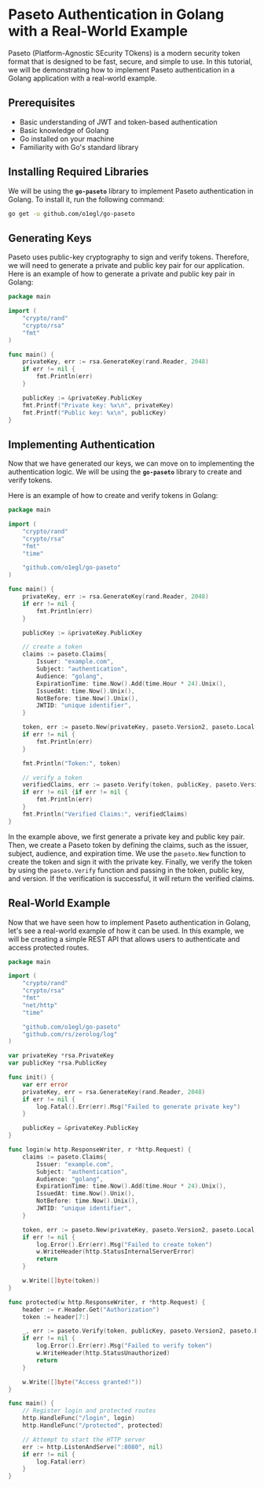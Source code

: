 # **Paseto Authentication in Golang with a Real-World Example**

Paseto (Platform-Agnostic SEcurity TOkens) is a modern security token format that is designed to be fast, secure, and simple to use. In this tutorial, we will be demonstrating how to implement Paseto authentication in a Golang application with a real-world example.

## **Prerequisites**

- Basic understanding of JWT and token-based authentication
- Basic knowledge of Golang
- Go installed on your machine
- Familiarity with Go's standard library

## **Installing Required Libraries**

We will be using the **`go-paseto`** library to implement Paseto authentication in Golang. To install it, run the following command:

```bash
go get -u github.com/o1egl/go-paseto
```

## **Generating Keys**

Paseto uses public-key cryptography to sign and verify tokens. Therefore, we will need to generate a private and public key pair for our application. Here is an example of how to generate a private and public key pair in Golang:

```go
package main

import (
	"crypto/rand"
	"crypto/rsa"
	"fmt"
)

func main() {
	privateKey, err := rsa.GenerateKey(rand.Reader, 2048)
	if err != nil {
		fmt.Println(err)
	}

	publicKey := &privateKey.PublicKey
	fmt.Printf("Private key: %x\n", privateKey)
	fmt.Printf("Public key: %x\n", publicKey)
}
```

## **Implementing Authentication**

Now that we have generated our keys, we can move on to implementing the authentication logic. We will be using the **`go-paseto`** library to create and verify tokens.

Here is an example of how to create and verify tokens in Golang:

```go
package main

import (
	"crypto/rand"
	"crypto/rsa"
	"fmt"
	"time"

	"github.com/o1egl/go-paseto"
)

func main() {
	privateKey, err := rsa.GenerateKey(rand.Reader, 2048)
	if err != nil {
		fmt.Println(err)
	}

	publicKey := &privateKey.PublicKey

	// create a token
	claims := paseto.Claims{
		Issuer: "example.com",
		Subject: "authentication",
		Audience: "golang",
		ExpirationTime: time.Now().Add(time.Hour * 24).Unix(),
		IssuedAt: time.Now().Unix(),
		NotBefore: time.Now().Unix(),
		JWTID: "unique identifier",
	}

	token, err := paseto.New(privateKey, paseto.Version2, paseto.Local, claims)
	if err != nil {
		fmt.Println(err)
	}

	fmt.Println("Token:", token)

	// verify a token
	verifiedClaims, err := paseto.Verify(token, publicKey, paseto.Version2, paseto.Local)
	if err != nil {if err != nil {
		fmt.Println(err)
	}
	fmt.Println("Verified Claims:", verifiedClaims)
}
```

In the example above, we first generate a private key and public key pair. Then, we create a Paseto token by defining the claims, such as the issuer, subject, audience, and expiration time. We use the `paseto.New` function to create the token and sign it with the private key. Finally, we verify the token by using the `paseto.Verify` function and passing in the token, public key, and version. If the verification is successful, it will return the verified claims.

## **Real-World Example**

Now that we have seen how to implement Paseto authentication in Golang, let's see a real-world example of how it can be used. In this example, we will be creating a simple REST API that allows users to authenticate and access protected routes.

```go
package main

import (
	"crypto/rand"
	"crypto/rsa"
	"fmt"
	"net/http"
	"time"

	"github.com/o1egl/go-paseto"
	"github.com/rs/zerolog/log"
)

var privateKey *rsa.PrivateKey
var publicKey *rsa.PublicKey

func init() {
	var err error
	privateKey, err = rsa.GenerateKey(rand.Reader, 2048)
	if err != nil {
		log.Fatal().Err(err).Msg("Failed to generate private key")
	}

	publicKey = &privateKey.PublicKey
}

func login(w http.ResponseWriter, r *http.Request) {
	claims := paseto.Claims{
		Issuer: "example.com",
		Subject: "authentication",
		Audience: "golang",
		ExpirationTime: time.Now().Add(time.Hour * 24).Unix(),
		IssuedAt: time.Now().Unix(),
		NotBefore: time.Now().Unix(),
		JWTID: "unique identifier",
	}

	token, err := paseto.New(privateKey, paseto.Version2, paseto.Local, claims)
	if err != nil {
		log.Error().Err(err).Msg("Failed to create token")
		w.WriteHeader(http.StatusInternalServerError)
		return
	}

	w.Write([]byte(token))
}

func protected(w http.ResponseWriter, r *http.Request) {
	header := r.Header.Get("Authorization")
	token := header[7:]

	_, err := paseto.Verify(token, publicKey, paseto.Version2, paseto.Local)
	if err != nil {
		log.Error().Err(err).Msg("Failed to verify token")
		w.WriteHeader(http.StatusUnauthorized)
		return
	}

	w.Write([]byte("Access granted!"))
}

func main() {
    // Register login and protected routes
    http.HandleFunc("/login", login)
    http.HandleFunc("/protected", protected)

    // Attempt to start the HTTP server
    err := http.ListenAndServe(":8080", nil)
    if err != nil {
        log.Fatal(err)
    }
}
```
